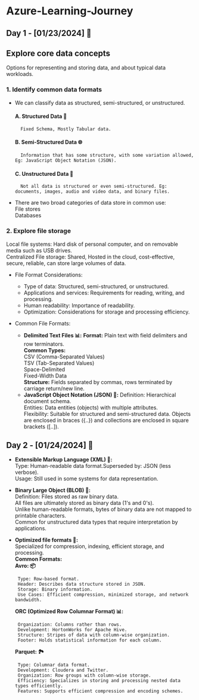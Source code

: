 # Azure-Learning-Journey

## Day 1 - [01/23/2024] 🚀
## Explore core data concepts   
Options for representing and storing data, and about typical data workloads.   

### 1. Identify common data formats
- We can classify data as structured, semi-structured, or unstructured.   
  #### A. Structured Data 🏢
        Fixed Schema, Mostly Tabular data.
  #### B. Semi-Structured Data 🌐
        Information that has some structure, with some variation allowed, Eg: JavaScript Object Notation (JSON).
  #### C. Unstructured Data 📄
        Not all data is structured or even semi-structured. Eg: documents, images, audio and video data, and binary files.

- There are two broad categories of data store in common use:    
  File stores   
  Databases

### 2. Explore file storage    
Local file systems: Hard disk of personal computer, and on removable media such as USB drives.    
Centralized File storage: Shared, Hosted in the cloud, cost-effective, secure, reliable, can store large volumes of data.   

- File Format Considerations:    
  - Type of data: Structured, semi-structured, or unstructured.    
  - Applications and services: Requirements for reading, writing, and processing.    
  - Human readability: Importance of readability.    
  - Optimization: Considerations for storage and processing efficiency.

- Common File Formats:    
  - **Delimited Text Files 📊:**
       **Format:** Plain text with field delimiters and row terminators.    
      **Common Types:**   
          CSV (Comma-Separated Values)    
          TSV (Tab-Separated Values)    
          Space-Delimited    
          Fixed-Width Data    
      **Structure:** Fields separated by commas, rows terminated by carriage return/new line.
  -   **JavaScript Object Notation (JSON) 📜:**
       Definition: Hierarchical document schema.       
       Entities: Data entities (objects) with multiple attributes.      
       Flexibility: Suitable for structured and semi-structured data.
       Objects are enclosed in braces ({..}) and collections are enclosed in square brackets ([..]).

## Day 2 - [01/24/2024] 🚀
  -   **Extensible Markup Language (XML) 📝:**    
        Type: Human-readable data format.Superseded by: JSON (less verbose).    
        Usage: Still used in some systems for data representation.    
  -  **Binary Large Object (BLOB) 📁:**    
       Definition: Files stored as raw binary data.    
       All files are ultimately stored as binary data (1's and 0's).    
       Unlike human-readable formats, bytes of binary data are not mapped to printable characters.    
       Common for unstructured data types that require interpretation by applications.    
  -  **Optimized file formats 🚀:**    
       Specialized for compression, indexing, efficient storage, and processing.   
       **Common Formats:**           
        **Avro: 📦**     
       
          Type: Row-based format.   
          Header: Describes data structure stored in JSON.   
          Storage: Binary information.   
          Use Cases: Efficient compression, minimized storage, and network bandwidth.   
        **ORC (Optimized Row Columnar Format) 📊:**   
        
          Organization: Columns rather than rows.   
          Development: HortonWorks for Apache Hive.   
          Structure: Stripes of data with column-wise organization.   
          Footer: Holds statistical information for each column.   
        **Parquet: 🏞️**
      
          Type: Columnar data format.   
          Development: Cloudera and Twitter.   
          Organization: Row groups with column-wise storage.   
          Efficiency: Specializes in storing and processing nested data types efficiently.   
          Features: Supports efficient compression and encoding schemes.   
